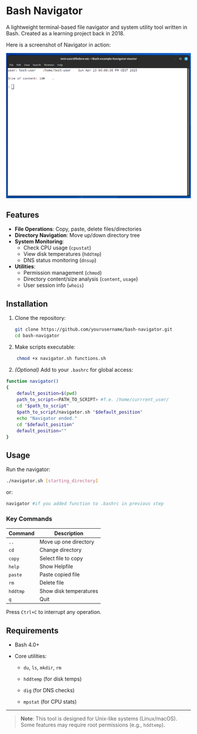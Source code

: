 # Bash Navigator

A lightweight terminal-based file navigator and system utility tool written in Bash. Created as a learning project back in 2018.

Here is a screenshot of Navigator in action:

![Navigator Screenshot](demo.png)

## Features

- **File Operations**: Copy, paste, delete files/directories
- **Directory Navigation**: Move up/down directory tree
- **System Monitoring**:
  - Check CPU usage (`cpustat`)
  - View disk temperatures (`hddtmp`)
  - DNS status monitoring (`dnsup`)
- **Utilities**:
  - Permission management (`chmod`)
  - Directory content/size analysis (`content`, `usage`)
  - User session info (`whois`)

## Installation

1. Clone the repository:
   ```bash
   git clone https://github.com/yourusername/bash-navigator.git
   cd bash-navigator
   ```

1. Make scripts executable:
    
```bash
    chmod +x navigator.sh functions.sh
```
2. _(Optional)_ Add to your `.bashrc` for global access:
```bash
function navigator()
{
	default_position=$(pwd)
	path_to_script=<PATH_TO_SCRIPT> #f.e. /home/currrent_user/
	cd "$path_to_script"
	$path_to_script/navigator.sh "$default_position"
	echo "Navigator ended."
	cd "$default_position"
	default_position=""
}
```

## Usage

Run the navigator:
```bash
./navigator.sh [starting_directory]
```

or:
```bash
navigator #if you added function to .bashrc in previous step
```
### Key Commands

| Command  | Description            |
| -------- | ---------------------- |
| `..`     | Move up one directory  |
| `cd`     | Change directory       |
| `copy`   | Select file to copy    |
| `help`   | Show Helpfile          |
| `paste`  | Paste copied file      |
| `rm`     | Delete file            |
| `hddtmp` | Show disk temperatures |
| `q`      | Quit                   |

Press `Ctrl+C` to interrupt any operation.

## Requirements

- Bash 4.0+
    
- Core utilities:
    
    - `du`, `ls`, `mkdir`, `rm`
        
    - `hddtemp` (for disk temps)
        
    - `dig` (for DNS checks)
        
    - `mpstat` (for CPU stats)
        

---

> **Note**: This tool is designed for Unix-like systems (Linux/macOS).  
> Some features may require root permissions (e.g., `hddtemp`).

